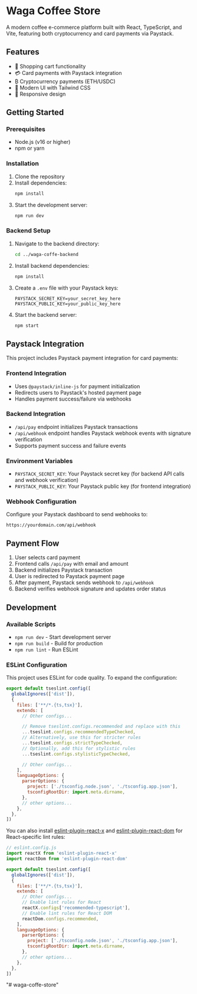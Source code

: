 # Waga Coffee Store

A modern coffee e-commerce platform built with React, TypeScript, and Vite, featuring both cryptocurrency and card payments via Paystack.

## Features

- 🛒 Shopping cart functionality
- 💳 Card payments with Paystack integration
- ₿ Cryptocurrency payments (ETH/USDC)
- 🎨 Modern UI with Tailwind CSS
- 📱 Responsive design

## Getting Started

### Prerequisites

- Node.js (v16 or higher)
- npm or yarn

### Installation

1. Clone the repository
2. Install dependencies:
   ```bash
   npm install
   ```
3. Start the development server:
   ```bash
   npm run dev
   ```

### Backend Setup

1. Navigate to the backend directory:
   ```bash
   cd ../waga-coffe-backend
   ```
2. Install backend dependencies:
   ```bash
   npm install
   ```
3. Create a `.env` file with your Paystack keys:
   ```
   PAYSTACK_SECRET_KEY=your_secret_key_here
   PAYSTACK_PUBLIC_KEY=your_public_key_here
   ```
4. Start the backend server:
   ```bash
   npm start
   ```

## Paystack Integration

This project includes Paystack payment integration for card payments:

### Frontend Integration
- Uses `@paystack/inline-js` for payment initialization
- Redirects users to Paystack's hosted payment page
- Handles payment success/failure via webhooks

### Backend Integration
- `/api/pay` endpoint initializes Paystack transactions
- `/api/webhook` endpoint handles Paystack webhook events with signature verification
- Supports payment success and failure events

### Environment Variables
- `PAYSTACK_SECRET_KEY`: Your Paystack secret key (for backend API calls and webhook verification)
- `PAYSTACK_PUBLIC_KEY`: Your Paystack public key (for frontend integration)

### Webhook Configuration
Configure your Paystack dashboard to send webhooks to:
```
https://yourdomain.com/api/webhook
```

## Payment Flow

1. User selects card payment
2. Frontend calls `/api/pay` with email and amount
3. Backend initializes Paystack transaction
4. User is redirected to Paystack payment page
5. After payment, Paystack sends webhook to `/api/webhook`
6. Backend verifies webhook signature and updates order status

## Development

### Available Scripts

- `npm run dev` - Start development server
- `npm run build` - Build for production
- `npm run lint` - Run ESLint

### ESLint Configuration

This project uses ESLint for code quality. To expand the configuration:

```js
export default tseslint.config([
  globalIgnores(['dist']),
  {
    files: ['**/*.{ts,tsx}'],
    extends: [
      // Other configs...

      // Remove tseslint.configs.recommended and replace with this
      ...tseslint.configs.recommendedTypeChecked,
      // Alternatively, use this for stricter rules
      ...tseslint.configs.strictTypeChecked,
      // Optionally, add this for stylistic rules
      ...tseslint.configs.stylisticTypeChecked,

      // Other configs...
    ],
    languageOptions: {
      parserOptions: {
        project: ['./tsconfig.node.json', './tsconfig.app.json'],
        tsconfigRootDir: import.meta.dirname,
      },
      // other options...
    },
  },
])
```

You can also install [eslint-plugin-react-x](https://github.com/Rel1cx/eslint-react/tree/main/packages/plugins/eslint-plugin-react-x) and [eslint-plugin-react-dom](https://github.com/Rel1cx/eslint-react/tree/main/packages/plugins/eslint-plugin-react-dom) for React-specific lint rules:

```js
// eslint.config.js
import reactX from 'eslint-plugin-react-x'
import reactDom from 'eslint-plugin-react-dom'

export default tseslint.config([
  globalIgnores(['dist']),
  {
    files: ['**/*.{ts,tsx}'],
    extends: [
      // Other configs...
      // Enable lint rules for React
      reactX.configs['recommended-typescript'],
      // Enable lint rules for React DOM
      reactDom.configs.recommended,
    ],
    languageOptions: {
      parserOptions: {
        project: ['./tsconfig.node.json', './tsconfig.app.json'],
        tsconfigRootDir: import.meta.dirname,
      },
      // other options...
    },
  },
])
```
"# waga-coffe-store" 

